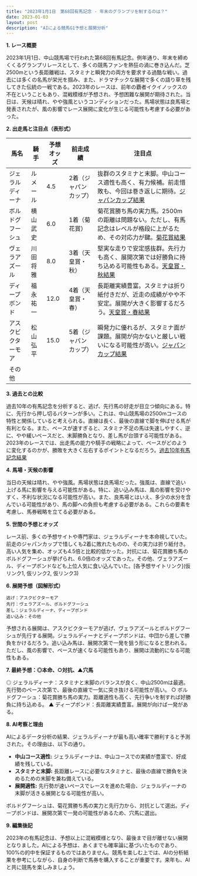 ```yaml
---
title: "2023年1月1日　第68回有馬記念 - 年末のグランプリを制するのは？"
date: 2023-01-03
layout: post
description: "AIによる競馬G1予想と展開分析"
---
```


**1. レース概要**

2023年1月1日、中山競馬場で行われた第68回有馬記念。例年通り、年末を締めくくるグランプリレースとして、多くの競馬ファンを熱狂の渦に巻き込んだ。芝2500mという長距離戦は、スタミナと瞬発力の両方を要求する過酷な戦い。過去には多くの名馬が栄光を掴み、また、ドラマチックな展開で多くの語り草を残してきた伝統の一戦である。2023年のレースは、前年の覇者イクイノックスの不在ということもあり、混戦模様が予想され、予想困難な展開が期待された。当日は、天候は晴れ、やや強風というコンディションだった。馬場状態は良馬場と発表されたが、風の影響でレース展開に変化が生じる可能性も考慮する必要があった。


**2. 出走馬と注目点（表形式）**

| 馬名       | 騎手       | 予想オッズ | 前走成績     | 注目点                                                                     |
|------------|-------------|------------|---------------|-----------------------------------------------------------------------------|
| ジェラルディーナ | ルメール     | 4.5         | 2着（ジャパンカップ） | 抜群のスタミナと末脚。中山コース適性も高く、有力候補。前走惜敗も、今回は巻き返しに期待。[ジャパンカップ結果](仮リンク) |
| ボルドグフーシュ | 横山武史   | 6.0         | 1着（菊花賞）    | 菊花賞勝ち馬の実力馬。2500mの距離は問題ない。ただし、有馬記念はレベルが格段に上がるため、その対応力が鍵。[菊花賞結果](仮リンク) |
| ヴェラアズール   | 川田将雅     | 8.0         | 3着（天皇賞・秋） | 堅実な走りで安定感抜群。先行力も高く、展開次第では好勝負に持ち込める可能性もある。[天皇賞・秋結果](仮リンク) |
| ディープボンド   | 福永祐一     | 12.0        | 4着（天皇賞・春） | 長距離実績豊富。スタミナは折り紙付きだが、近走の成績がやや不安定。展開が大きく影響するだろう。[天皇賞・春結果](仮リンク) |
| アスクビクターモア | 松山弘平   | 15.0        | 5着（ジャパンカップ） | 瞬発力に優れるが、スタミナ面が課題。展開が向かないと厳しい戦いになる可能性が高い。[ジャパンカップ結果](仮リンク) |
| その他       |             |            |               |                                                                             |


**3. 過去との比較**

過去10年の有馬記念を分析すると、逃げ、先行馬の好走が目立つ傾向にある。特に、先行から押し切るパターンが多い。これは、中山競馬場の2500mコースの特性と関係していると考えられる。直線は長く、最後の直線で脚を伸ばせる馬が有利となる。また、ペースが速すぎると、スタミナ不足の馬は失速しやすく、逆に、やや緩いペースだと、末脚勝負となり、差し馬が台頭する可能性がある。2023年のレースでは、出走馬の能力や騎手の戦略によって、ペースがどのように変化するのかが、勝敗を大きく左右するポイントとなるだろう。[過去10年有馬記念結果](仮リンク)


**4. 馬場・天候の影響**

当日の天候は晴れ、やや強風。馬場状態は良馬場だった。強風は、直線で追い上げる馬に影響を与える可能性がある。特に、追い込み馬は、風の影響を受けやすく、不利な状況になる可能性が高い。また、良馬場とはいえ、多少の水分を含んでいる可能性があり、馬の脚への負担も考慮する必要がある。これらの要素を考慮し、馬券戦略を立てる必要がある。


**5. 世間の予想とオッズ**

レース前、多くの予想サイトや専門家は、ジェラルディーナを本命視していた。前走のジャパンカップで惜しくも2着に敗れたものの、その実力は折り紙付き。高い人気を集め、オッズも4.5倍と比較的低かった。対抗には、菊花賞勝ち馬のボルドグフーシュが挙げられ、6.0倍のオッズであった。その他、ヴェラアズール、ディープボンドなども上位人気に食い込んでいた。[各予想サイトリンク](仮リンク1, 仮リンク2, 仮リンク3)


**6. 展開予想（図解形式）**

```
逃げ：アスクビクターモア
先行：ヴェラアズール、ボルドグフーシュ
差し：ジェラルディーナ、ディープボンド
追い込み：その他
```

予想される展開は、アスクビクターモアが逃げ、ヴェラアズールとボルドグフーシュが先行する展開。ジェラルディーナとディープボンドは、中団から差しで勝負をかけるだろう。追い込み馬は、展開次第で一発を狙う形になると思われる。ただし、風の影響で、ペースが速くなる可能性もあり、展開は流動的になる可能性もある。


**7. 最終予想：◎本命、○対抗、▲穴馬**

◎ ジェラルディーナ：スタミナと末脚のバランスが良く、中山2500mは最適。先行勢のペース次第で、最後の直線で一気に突き抜ける可能性が高い。
○ ボルドグフーシュ：菊花賞勝ち馬の実力。距離適性も高く、先行争いを制すれば好勝負に持ち込める。
▲ ディープボンド：長距離実績豊富。展開が向けば一発がある。


**8. AI考察と理由**

AIによるデータ分析の結果、ジェラルディーナが最も高い確率で勝利すると予測された。その理由は、以下の通り。

* **中山コース適性:** ジェラルディーナは、中山コースでの実績が豊富で、好成績を残している。
* **スタミナと末脚:** 長距離レースに必要なスタミナと、最後の直線で勝負を決めるための末脚を兼ね備えている。
* **展開適性:** 先行勢が速いペースでレースを進めた場合、ジェラルディーナの末脚が活きる展開となる可能性が高い。

ボルドグフーシュは、菊花賞勝ち馬の実力と先行力から、対抗として選出。ディープボンドは、展開次第で一発の可能性があるため、穴馬に選出。


**9. 編集後記**

2023年の有馬記念は、予想以上に混戦模様となり、最後まで目が離せない展開となりました。AIによる予想は、あくまでも確率論に基づいたものであり、100%の的中を保証するものではありません。競馬を楽しむ上では、AIの分析結果を参考にしながら、自身の判断で馬券を購入することが重要です。来年も、AIと共に競馬を楽しみましょう。
